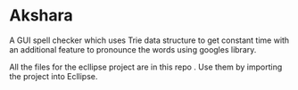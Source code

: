 # Akshara
A GUI spell checker which uses Trie data structure to get constant time with an additional feature to pronounce the words using googles library.

All the files for the ecllipse project are in this repo . Use them by importing the project into Ecllipse.
